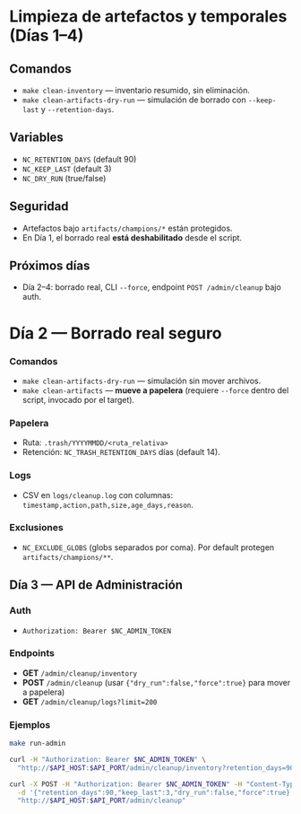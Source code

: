 # Limpieza de artefactos y temporales (Días 1–4)

## Comandos
- `make clean-inventory` — inventario resumido, sin eliminación.
- `make clean-artifacts-dry-run` — simulación de borrado con `--keep-last` y `--retention-days`.

## Variables
- `NC_RETENTION_DAYS` (default 90)
- `NC_KEEP_LAST` (default 3)
- `NC_DRY_RUN` (true/false)

## Seguridad
- Artefactos bajo `artifacts/champions/*` están protegidos.
- En Día 1, el borrado real **está deshabilitado** desde el script.

## Próximos días
- Día 2–4: borrado real, CLI `--force`, endpoint `POST /admin/cleanup` bajo auth.

# Día 2 — Borrado real seguro

### Comandos
- `make clean-artifacts-dry-run` — simulación sin mover archivos.
- `make clean-artifacts` — **mueve a papelera** (requiere `--force` dentro del script, invocado por el target).

### Papelera
- Ruta: `.trash/YYYYMMDD/<ruta_relativa>`
- Retención: `NC_TRASH_RETENTION_DAYS` días (default 14).

### Logs
- CSV en `logs/cleanup.log` con columnas: `timestamp,action,path,size,age_days,reason`.

### Exclusiones
- `NC_EXCLUDE_GLOBS` (globs separados por coma). Por default protegen `artifacts/champions/**`.

## Día 3 — API de Administración

### Auth
- `Authorization: Bearer $NC_ADMIN_TOKEN`

### Endpoints
- **GET** `/admin/cleanup/inventory`
- **POST** `/admin/cleanup` (usar `{"dry_run":false,"force":true}` para mover a papelera)
- **GET** `/admin/cleanup/logs?limit=200`

### Ejemplos
```bash
make run-admin

curl -H "Authorization: Bearer $NC_ADMIN_TOKEN" \
  "http://$API_HOST:$API_PORT/admin/cleanup/inventory?retention_days=90&keep_last=3"

curl -X POST -H "Authorization: Bearer $NC_ADMIN_TOKEN" -H "Content-Type: application/json" \
  -d '{"retention_days":90,"keep_last":3,"dry_run":false,"force":true}' \
  "http://$API_HOST:$API_PORT/admin/cleanup"


